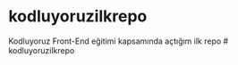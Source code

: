 # kodluyoruzilkrepo
Kodluyoruz Front-End eğitimi kapsamında açtığım ilk repo
#   k o d l u y o r u z i l k r e p o  
 
